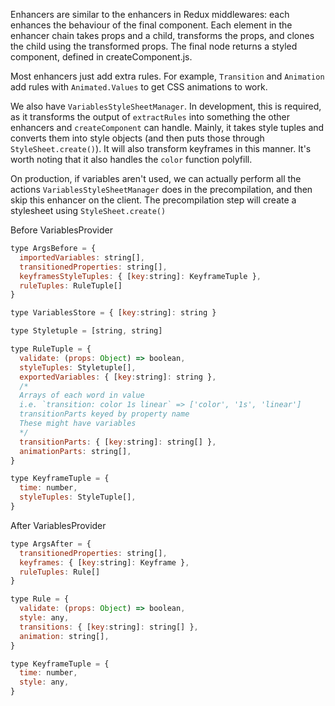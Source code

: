Enhancers are similar to the enhancers in Redux middlewares: each enhances the behaviour of the final component. Each element in the enhancer chain takes props and a child, transforms the props, and clones the child using the transformed props. The final node returns a styled component, defined in createComponent.js.

Most enhancers just add extra rules. For example, `Transition` and `Animation` add rules with `Animated.Values` to get CSS animations to work.

We also have `VariablesStyleSheetManager`. In development, this is required, as it transforms the output of `extractRules` into something the other enhancers and `createComponent` can handle. Mainly, it takes style tuples and converts them into style objects (and then puts those through `StyleSheet.create()`). It will also transform keyframes in this manner. It's worth noting that it also handles the `color` function polyfill.

On production, if variables aren't used, we can actually perform all the actions `VariablesStyleSheetManager` does in the precompilation, and then skip this enhancer on the client. The precompilation step will create a stylesheet using `StyleSheet.create()`

Before VariablesProvider

```js
type ArgsBefore = {
  importedVariables: string[],
  transitionedProperties: string[],
  keyframesStyleTuples: { [key:string]: KeyframeTuple },
  ruleTuples: RuleTuple[]
}

type VariablesStore = { [key:string]: string }

type Styletuple = [string, string]

type RuleTuple = {
  validate: (props: Object) => boolean,
  styleTuples: Styletuple[],
  exportedVariables: { [key:string]: string },
  /*
  Arrays of each word in value
  i.e. `transition: color 1s linear` => ['color', '1s', 'linear']
  transitionParts keyed by property name
  These might have variables
  */
  transitionParts: { [key:string]: string[] },
  animationParts: string[],
}

type KeyframeTuple = {
  time: number,
  styleTuples: StyleTuple[],
}
```

After VariablesProvider

```js
type ArgsAfter = {
  transitionedProperties: string[],
  keyframes: { [key:string]: Keyframe },
  ruleTuples: Rule[]
}

type Rule = {
  validate: (props: Object) => boolean,
  style: any,
  transitions: { [key:string]: string[] },
  animation: string[],
}

type KeyframeTuple = {
  time: number,
  style: any,
}
```
